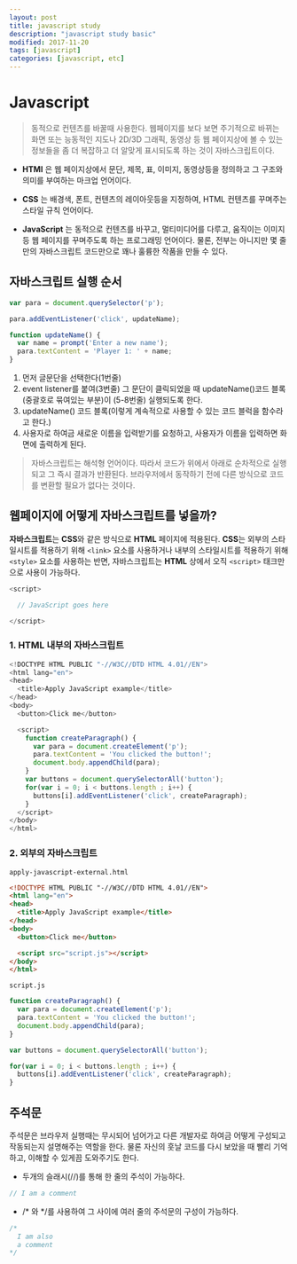 ```yaml
---
layout: post
title: javascript study
description: "javascript study basic"
modified: 2017-11-20
tags: [javascript]
categories: [javascript, etc]
---
```


# Javascript 

>동적으로 컨텐츠를 바꿀때 사용한다. 
웹페이지를 보다 보면 주기적으로 바뀌는 화면 또는 능동적인 지도나 2D/3D 그래픽, 동영상 등 웹 페이지상에 볼 수 있는 정보들을 좀 더 복잡하고 더 알맞게 표시되도록 하는 것이 자바스크립트이다.  


- **HTMl** 은 웹 페이지상에서 문단, 제목, 표, 이미지, 동영상등을 정의하고 그 구조와 의미를 부여하는 마크업 언어이다.

- **CSS** 는 배경색, 폰트, 컨텐츠의 레이아웃등을 지정하여, HTML 컨텐츠를 꾸며주는 스타일 규칙 언어이다.

- **JavaScript** 는 동적으로 컨텐츠를 바꾸고, 멀티미디어를 다루고, 움직이는 이미지등 웹 페이지를 꾸며주도록 하는 프로그래밍 언어이다. 물론, 전부는 아니지만 몇 줄만의 자바스크립트 코드만으로 꽤나 훌륭한 작품을 만들 수 있다.

## 자바스크립트 실행 순서

```javascript
var para = document.querySelector('p');

para.addEventListener('click', updateName);

function updateName() {
  var name = prompt('Enter a new name');
  para.textContent = 'Player 1: ' + name;
}
```
1. 먼저 글문단을 선택한다(1번줄)
2. event listener를 붙여(3번줄) 그 문단이 클릭되었을 때 updateName()코드 블록(중괄호로 묶여있는 부분)이 (5-8번줄) 실행되도록 한다.
3. updateName() 코드 블록(이렇게 계속적으로 사용할 수 있는 코드 블럭을 함수라고 한다.)
4. 사용자로 하여금 새로운 이름을 입력받기를 요청하고, 사용자가 이름을 입력하면 화면에 출력하게 된다.

>자바스크립트는 해석형 언어이다. 따라서 코드가 위에서 아래로 순차적으로 실행되고 그 즉시 결과가 반환된다. 브라우저에서 동작하기 전에 다른 방식으로 코드를 변환할 필요가 없다는 것이다.
>


## 웹페이지에 어떻게 자바스크립트를 넣을까?

**자바스크립트**는 **CSS**와 같은 방식으로 **HTML** 페이지에 적용된다. **CSS**는 외부의 스타일시트를 적용하기 위해 `<link>` 요소를 사용하거나 내부의 스타일시트를 적용하기 위해`<style>` 요소를 사용하는 반면, 자바스크립트는 **HTML** 상에서 오직 `<script>` 태크만으로 사용이 가능하다. 

```javascript
<script>

  // JavaScript goes here

</script>
```
###  1. HTML 내부의 자바스크립트

```javascript
<!DOCTYPE HTML PUBLIC "-//W3C//DTD HTML 4.01//EN">
<html lang="en">
<head>
  <title>Apply JavaScript example</title>
</head>
<body>
  <button>Click me</button>

  <script>
    function createParagraph() {
      var para = document.createElement('p');
      para.textContent = 'You clicked the button!';
      document.body.appendChild(para);
    }
    var buttons = document.querySelectorAll('button');
    for(var i = 0; i < buttons.length ; i++) {
      buttons[i].addEventListener('click', createParagraph);
    }
  </script>
</body>
</html>
```

### 2. 외부의 자바스크립트 

`apply-javascript-external.html`

```html
<!DOCTYPE HTML PUBLIC "-//W3C//DTD HTML 4.01//EN">
<html lang="en">
<head>
  <title>Apply JavaScript example</title>
</head>
<body>
  <button>Click me</button>

  <script src="script.js"></script>
</body>
</html>
```
`script.js`

```javascript
function createParagraph() {
  var para = document.createElement('p');
  para.textContent = 'You clicked the button!';
  document.body.appendChild(para);
}

var buttons = document.querySelectorAll('button');

for(var i = 0; i < buttons.length ; i++) {
  buttons[i].addEventListener('click', createParagraph);
}
```

## 주석문

주석문은 브라우저 실행때는 무시되어 넘어가고 다른 개발자로 하여금 어떻게 구성되고 작동되는지 설명해주는 역할을 한다. 물론 자신의 훗날 코드를 다시 보았을 때 빨리 기억하고, 이해할 수 있게끔 도와주기도 한다. 

- 두개의 슬래시(//)를 통해 한 줄의 주석이 가능하다.

```javascript
// I am a comment
```
- /* 와 */를 사용하여 그 사이에 여러 줄의 주석문의 구성이 가능하다.

```javascript
/*
  I am also
  a comment
*/
```
